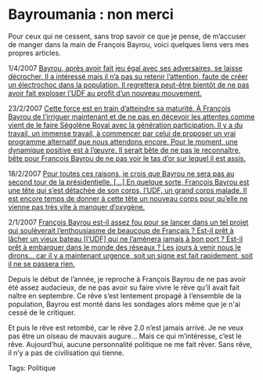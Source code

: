 # Bayroumania : non merci

Pour ceux qui ne cessent, sans trop savoir ce que je pense, de m’accuser de manger dans la main de François Bayrou, voici quelques liens vers mes propres articles.<span id="more-432"></span>

1/4/2007 [Bayrou, après avoir fait jeu égal avec ses adversaires, se laisse décrocher. Il a intéressé mais il n’a pas su retenir l’attention, faute de créer un électrochoc dans la population. Il regrettera peut-être bientôt de ne pas avoir fait exploser l’UDF au profit d’un nouveau mouvement.](http://blog.tcrouzet.com/2007/04/01/bayrou-monte-et-descend/)

23/2/2007 [Cette force est en train d’atteindre sa maturité. À François Bayrou de l’irriguer maintenant et de ne pas en décevoir les attentes comme vient de le faire Ségolène Royal avec la génération participation. Il y a du travail, un immense travail, à commencer par celui de proposer un vrai programme alternatif que nous attendons encore. Pour le moment, une dynamique positive est à l’œuvre. Il serait bête de ne pas le reconnaître, bête pour François Bayrou de ne pas voir le tas d’or sur lequel il est assis.](http://blog.tcrouzet.com/2007/02/23/bayrou-president/)

18/2/2007 [Pour toutes ces raisons, je crois que Bayrou ne sera pas au second tour de la présidentielle. \[…\] En quelque sorte, François Bayrou est une tête qui s’est détachée de son corps, l’UDF, un grand corps malade. Il est encore temps de donner à cette tête un nouveau corps pour qu’elle ne vienne pas très vite à manquer d’oxygène.](http://blog.tcrouzet.com/2007/02/18/je-vote-bayrou-au-second-tour/)

2/1/2007 [François Bayrou est-il assez fou pour se lancer dans un tel projet qui soulèverait l’enthousiasme de beaucoup de Français ? Est-il prêt à lâcher un vieux bateau \[l’UDF\] qui ne l’amènera jamais à bon port ? Est-il prêt à embarquer dans le monde des réseaux ? Les jours à venir nous le dirons… car il y a maintenant urgence, soit un signe est fait rapidement, soit il ne se passera rien.](http://blog.tcrouzet.com/2007/01/02/electrochoc-politique/)

Depuis le début de l’année, je reproche à François Bayrou de ne pas avoir été assez audacieux, de ne pas avoir su faire vivre le rêve qu’il avait fait naître en septembre. Ce rêve s’est lentement propagé à l’ensemble de la population, Bayrou est monté dans les sondages alors même que je n'ai cessé de le critiquer.

Et puis le rêve est retombé, car le rêve 2.0 n’est jamais arrivé. Je ne veux pas être un oiseau de mauvais augure… Mais ce qui m’intéresse, c’est le rêve. Aujourd’hui, aucune personnalité politique ne me fait rêver. Sans rêve, il n’y a pas de civilisation qui tienne.

Tags: Politique